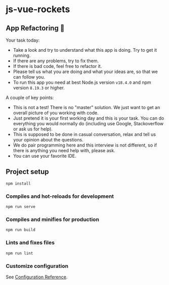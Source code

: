 # js-vue-rockets

## App Refactoring 🚀

Your task today:

* Take a look and try to understand what this app is doing. Try to get it running.
* If there are any problems, try to fix them.
* If there is bad code, feel free to refactor it.
* Please tell us what you are doing and what your ideas are, so that we can follow you.
* To run this app you need at best Node.js version `v18.4.0` and npm version `8.19.3` or higher.

A couple of key points:

* This is not a test! There is no "master" solution. We just want to get an overall picture of you working with code.
* Just pretend it is your first working day and this is your task. You can do everything you would normally do (including use Google, Stackoverflow or ask us for help).
* This is supposed to be done in casual conversation, relax and tell us your opinion about the questions.
* We do pair programming here and this interview is not different, so if there is anything you need help with, please ask.
* You can use your favorite IDE.

## Project setup
```
npm install
```

### Compiles and hot-reloads for development
```
npm run serve
```

### Compiles and minifies for production
```
npm run build
```

### Lints and fixes files
```
npm run lint
```

### Customize configuration
See [Configuration Reference](https://cli.vuejs.org/config/).

